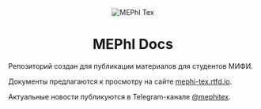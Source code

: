 <div align="center">
<img alt="MEPhI Tex" src="https://raw.githubusercontent.com/mephi-tex/mephi-tex/main/docs/_static/images/logo_mifi_wide.png">
</div>

<h1 align="center">MEPhI Docs</h1>

Репозиторий создан для публикации материалов для студентов МИФИ.

Документы предлагаются к просмотру на сайте [mephi-tex.rtfd.io](https://mephi-tex.rtfd.io/ru/latest/).

Актуальные новости публикуются в Telegram-канале [@mephitex](https://t.me/mephitex).
